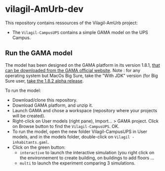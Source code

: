 # vilagil-AmUrb-dev

This repository contains ressources of the Vilagil-AmUrb project:
* The `Vilagil-CampusUPS` contains a simple GAMA model on the UPS Campus.


## Run the GAMA model

The model has been designed on the GAMA platform in its version 1.8.1, [that can be downloaded from the GAMA official website](https://gama-platform.github.io/download). Note : for any operating system but MacOs Big Sure, take  the "With JDK"  version (for  Big Sure user, [take the 1.8.2 alpha release](https://github.com/gama-platform/gama/releases/tag/1.8.2).

To  run the model:
* Download/clone this repository.
* Download GAMA platform, and unzip it.
* Launch GAMA and chose a workspace (repository where your projects will be created).
* Right-click  on User models (right pane), Import... > GAMA project. Click on Browse button to find the `Vilagil-CampusUPS`. OK.
* To run the model, open the  new  folder Vilagil-CampusUPS in User models, and in the models folder, double-click on `Vilagil - inhabitants.gaml`.
* Click on the green button:
  * `interactive` to launch the interactive simulation (you right click on the environnement to create building, on buildings to add floors ...
  *  `multi` to  launch the experiment comparing 3 simulations.
